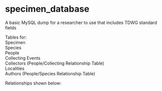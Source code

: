# specimen_database
A basic MySQL dump for a researcher to use that includes TDWG standard fields

Tables for:  
Specimen  
Species  
People  
Collecting Events  
Collectors (People/Collecting Relationship Table)  
Localities  
Authors (People/Species Relationship Table)  

Relationships shown below:  

